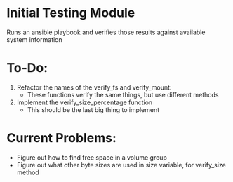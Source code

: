 Initial Testing Module
======

Runs an ansible playbook and verifies those results against available system information

To-Do:
======
1. Refactor the names of the verify_fs and verify_mount:
	- These functions verify the same things, but use different methods
2. Implement the verify_size_percentage function
    - This should be the last big thing to implement

Current Problems:
=====
- Figure out how to find free space in a volume group
- Figure out what other byte sizes are used in size variable, for verify_size method